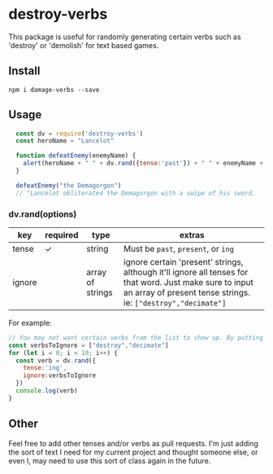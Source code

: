 # destroy-verbs

This package is useful for randomly generating certain verbs such as 'destroy' or 'demolish' for text based games.

## Install
`npm i damage-verbs --save`

## Usage

```javascript
  const dv = require('destroy-verbs')
  const heroName = "Lancelot"

  function defeatEnemy(enemyName) {
    alert(heroName + " " + dv.rand({tense:'past'}) + " " + enemyName + " with a swipe of his sword.")
  }

  defeatEnemy("the Demagorgon")
  // "Lancelot obliterated the Demagorgon with a swipe of his sword.
```

### dv.rand(options)
| key | required | type | extras |
|-----|----------|------|--------|
|tense|    ✓     |string|Must be `past`, `present`, or `ing` |
|ignore|         |array of strings|ignore certain 'present' strings, although it'll ignore all tenses for that word. Just make sure to input an array of present tense strings. ie: `["destroy","decimate"]` |

For example:
```javascript
// You may not want certain verbs from the list to show up. By putting destroy (the present tense form of the word), destroy, destroyed, and destroying will not show up.
const verbsToIgnore = ["destroy","decimate"]
for (let i = 0; i < 10; i++) {
  const verb = dv.rand({
    tense:'ing',
    ignore:verbsToIgnore
  })
  console.log(verb)
}
```

## Other
Feel free to add other tenses and/or verbs as pull requests. I'm just adding the sort of text I need for my current project and thought someone else, or even I, may need to use this sort of class again in the future.
